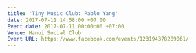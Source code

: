 ```yaml
---
title: 'Tiny Music Club: Pablo Yang'
date: 2017-07-11 14:58:00 +07:00
Event date: 2017-07-11 00:00:00 +07:00
Venue: Hanoi Social Club
Event URL: https://www.facebook.com/events/123194378289061/
---
```



